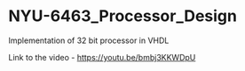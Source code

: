 # NYU-6463_Processor_Design
Implementation of 32 bit processor in VHDL

Link to the video - https://youtu.be/bmbj3KKWDpU
